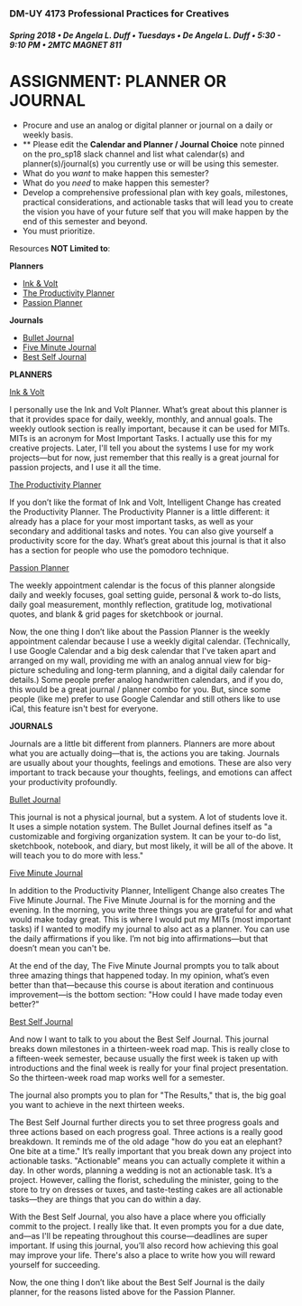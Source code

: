 ### DM-UY 4173 Professional Practices for Creatives
##### Spring 2018 • De Angela L. Duff • Tuesdays • De Angela L. Duff • 5:30 - 9:10 PM • 2MTC MAGNET 811

# ASSIGNMENT: PLANNER OR JOURNAL

* Procure and use an analog or digital planner or journal on a daily or weekly basis.
* ** Please edit the **Calendar and Planner / Journal Choice** note pinned on the pro_sp18 slack channel and list what calendar(s) and planner(s)/journal(s) you currently use or will be using this semester.
* What do you *want* to make happen this semester?
* What do you *need* to make happen this semester?
* Develop a comprehensive professional plan with key goals, milestones, practical considerations, and actionable tasks that will lead you to create the vision you have of your future self that you will make happen by the end of this semester and beyond.
* You must prioritize.


Resources **NOT Limited to**:

**Planners**
* [Ink &amp; Volt](https://inkandvolt.com/product/volt-planner/)
* [The Productivity Planner](https://www.intelligentchange.com/products/the-productivity-planner)
* [Passion Planner](http://www.passionplanner.com/)

**Journals**
* [Bullet Journal](http://bulletjournal.com/)
* [Five Minute Journal](https://www.intelligentchange.com/products/the-five-minute-journal)
* [Best Self Journal](https://bestself.co/products/self-journal)


**PLANNERS**

[Ink &amp; Volt](https://inkandvolt.com/product/volt-planner/)

I personally use the Ink and Volt Planner. What’s great about this planner is that it provides space for daily, weekly, monthly, and annual goals. The weekly outlook section is really important, because it can be used for MITs. MITs is an acronym for Most Important Tasks. I actually use this for my creative projects. Later, I'll tell you about the systems I use for my work projects—but for now, just remember that this really is a great journal for passion projects, and I use it all the time.

[The Productivity Planner](https://www.intelligentchange.com/products/the-productivity-planner)

If you don’t like the format of Ink and Volt, Intelligent Change has created the Productivity Planner. The Productivity Planner is a little different: it already has a place for your most important tasks, as well as your secondary and additional tasks and notes. You can also give yourself a productivity score for the day. What’s great about this journal is that it also has a section for people who use the pomodoro technique. 

[Passion Planner](http://www.passionplanner.com/)

The weekly appointment calendar is the focus of this planner alongside daily and weekly focuses, goal setting guide, personal &amp; work to-do lists, daily goal measurement, monthly reflection, gratitude log, motivational quotes, and blank &amp; grid pages for sketchbook or journal.

Now, the one thing I don’t like about the Passion Planner is the weekly appointment calendar because I use a weekly digital calendar. (Technically, I use Google Calendar and a big desk calendar that I've taken apart and arranged on my wall, providing me with an analog annual view for big-picture scheduling and long-term planning, and a digital daily calendar for details.) Some people prefer analog handwritten calendars, and if you do, this would be a great journal / planner combo for you. But, since some people (like me) prefer to use Google Calendar and still others like to use iCal, this feature isn't best for everyone. 

**JOURNALS**

Journals are a little bit different from planners. Planners are more about what you are actually doing—that is, the actions you are taking. Journals are usually about your thoughts, feelings and emotions. These are also very important to track because your thoughts, feelings, and emotions can affect your productivity profoundly.

[Bullet Journal](http://bulletjournal.com/)

This journal is not a physical journal, but a system. A lot of students love it. It uses a simple notation system. The Bullet Journal defines itself as "a customizable and forgiving organization system. It can be your to-do list, sketchbook, notebook, and diary, but most likely, it will be all of the above. It will teach you to do more with less."

[Five Minute Journal](https://www.intelligentchange.com/products/the-five-minute-journal)

In addition to the Productivity Planner, Intelligent Change also creates The Five Minute Journal. The Five Minute Journal is for the morning and the evening. In the morning, you write three things you are grateful for and what would make today great. This is where I would put my MITs (most important tasks) if I wanted to modify my journal to also act as a planner. You can use the daily affirmations if you like. I’m not big into affirmations—but that doesn’t mean you can't be.

At the end of the day, The Five Minute Journal prompts you to talk about three amazing things that happened today. In my opinion, what’s even better than that—because this course is about iteration and continuous improvement—is the bottom section: "How could I have made today even better?"


[Best Self Journal](https://bestself.co/products/self-journal)

And now I want to talk to you about the Best Self Journal. This journal breaks down milestones in a thirteen-week road map. This is really close to a fifteen-week semester, because usually the first week is taken up with introductions and the final week is really for your final project presentation. So the thirteen-week road map works well for a semester.

The journal also prompts you to plan for "The Results," that is, the big goal you want to achieve in the next thirteen weeks.

The Best Self Journal further directs you to set three progress goals and three actions based on each progress goal. Three actions is a really good breakdown. It reminds me of the old adage "how do you eat an elephant? One bite at a time." It’s really important that you break down any project into actionable tasks. "Actionable" means you can actually complete it within a day. In other words, planning a wedding is not an actionable task. It’s a project. However, calling the florist, scheduling the minister, going to the store to try on dresses or tuxes, and taste-testing cakes are all actionable tasks—they are things that you can do within a day.

With the Best Self Journal, you also have a place where you officially commit to the project. I really like that. It even prompts you for a due date, and—as I'll be repeating throughout this course—deadlines are super important. If using this journal, you’ll also record how achieving this goal may improve your life. There's also a place to write how you will reward yourself for succeeding.

Now, the one thing I don’t like about the Best Self Journal is the daily planner, for the reasons listed above for the Passion Planner.

 